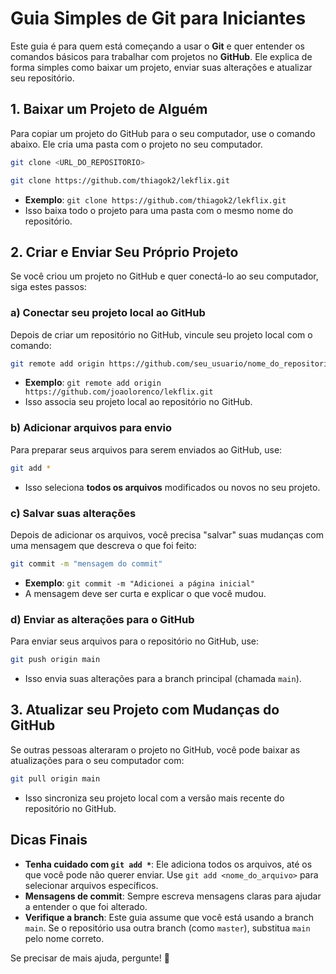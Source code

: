 # Guia Simples de Git para Iniciantes

Este guia é para quem está começando a usar o **Git** e quer entender os comandos básicos para trabalhar com projetos no **GitHub**. Ele explica de forma simples como baixar um projeto, enviar suas alterações e atualizar seu repositório.

## 1. Baixar um Projeto de Alguém
Para copiar um projeto do GitHub para o seu computador, use o comando abaixo. Ele cria uma pasta com o projeto no seu computador.

```bash
git clone <URL_DO_REPOSITORIO>
```

```bash
git clone https://github.com/thiagok2/lekflix.git
```



- **Exemplo**: `git clone https://github.com/thiagok2/lekflix.git`
- Isso baixa todo o projeto para uma pasta com o mesmo nome do repositório.

## 2. Criar e Enviar Seu Próprio Projeto
Se você criou um projeto no GitHub e quer conectá-lo ao seu computador, siga estes passos:

### a) Conectar seu projeto local ao GitHub
Depois de criar um repositório no GitHub, vincule seu projeto local com o comando:

```bash
git remote add origin https://github.com/seu_usuario/nome_do_repositorio.git
```

- **Exemplo**: `git remote add origin https://github.com/joaolorenco/lekflix.git`
- Isso associa seu projeto local ao repositório no GitHub.

### b) Adicionar arquivos para envio
Para preparar seus arquivos para serem enviados ao GitHub, use:

```bash
git add *
```

- Isso seleciona **todos os arquivos** modificados ou novos no seu projeto.

### c) Salvar suas alterações
Depois de adicionar os arquivos, você precisa "salvar" suas mudanças com uma mensagem que descreva o que foi feito:

```bash
git commit -m "mensagem do commit"
```

- **Exemplo**: `git commit -m "Adicionei a página inicial"`
- A mensagem deve ser curta e explicar o que você mudou.

### d) Enviar as alterações para o GitHub
Para enviar seus arquivos para o repositório no GitHub, use:

```bash
git push origin main
```

- Isso envia suas alterações para a branch principal (chamada `main`).

## 3. Atualizar seu Projeto com Mudanças do GitHub
Se outras pessoas alteraram o projeto no GitHub, você pode baixar as atualizações para o seu computador com:

```bash
git pull origin main
```

- Isso sincroniza seu projeto local com a versão mais recente do repositório no GitHub.

## Dicas Finais
- **Tenha cuidado com `git add *`**: Ele adiciona todos os arquivos, até os que você pode não querer enviar. Use `git add <nome_do_arquivo>` para selecionar arquivos específicos.
- **Mensagens de commit**: Sempre escreva mensagens claras para ajudar a entender o que foi alterado.
- **Verifique a branch**: Este guia assume que você está usando a branch `main`. Se o repositório usa outra branch (como `master`), substitua `main` pelo nome correto.

Se precisar de mais ajuda, pergunte! 🚀
